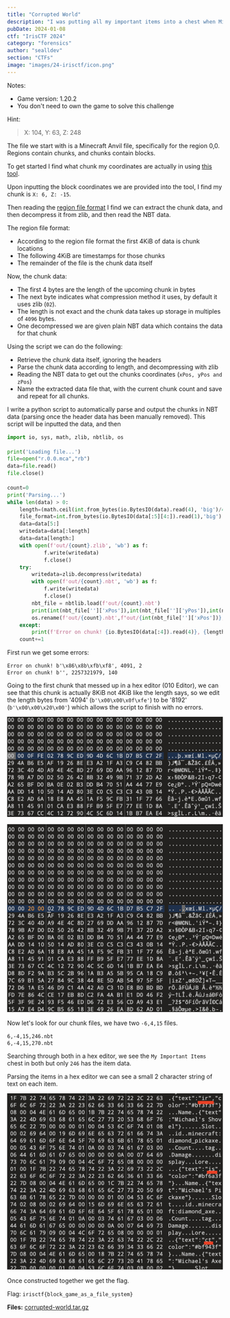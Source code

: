 ```yaml
---
title: "Corrupted World"
description: "I was putting all my important items into a chest when Minecraft crashed. Now when I load my world, the chest is empty. Help me recover it's contents."
pubDate: 2024-01-08
ctf: "IrisCTF 2024"
category: "forensics"
author: "sealldev"
section: "CTFs"
image: "images/24-irisctf/icon.png"
---
```


Notes:
- Game version: 1.20.2
- You don't need to own the game to solve this challenge

Hint:
> X: 104, Y: 63, Z: 248

The file we start with is a Minecraft Anvil file, specifically for the region 0,0. Regions contain chunks, and chunks contain blocks.

To get started I find what chunk my coordinates are actually in using [this tool](https://minecraft.tools/en/coordinate-calculator.php).

Upon inputting the block coordinates we are provided into the tool, I find my chunk is `X: 6, Z: -15`.

Then reading the [region file format](https://minecraft.wiki/w/Region_file_format) I find we can extract the chunk data, and then decompress it from zlib, and then read the NBT data.

The region file format:
- According to the region file format the first 4KiB of data is chunk locations
- The following 4KiB are timestamps for those chunks
- The remainder of the file is the chunk data itself

Now, the chunk data:
- The first 4 bytes are the length of the upcoming chunk in bytes
- The next byte indicates what compression method it uses, by default it uses zlib (`02`).
- The length is not exact and the chunk data takes up storage in multiples of `4096` bytes.
- One decompressed we are given plain NBT data which contains the data for that chunk

Using the script we can do the following:
- Retrieve the chunk data itself, ignoring the headers
- Parse the chunk data according to length, and decompressing with zlib
- Reading the NBT data to get out the chunks coordinates (`xPos, yPos and zPos`)
- Name the extracted data file that, with the current chunk count and save and repeat for all chunks.

I write a python script to automatically parse and output the chunks in NBT data (parsing once the header data has been manually removed). This script will be inputted the data, and then 

```python
import io, sys, math, zlib, nbtlib, os

print('Loading file...')
file=open("r.0.0.mca","rb")
data=file.read()
file.close()

count=0
print('Parsing...')
while len(data) > 0:
    length=(math.ceil(int.from_bytes(io.BytesIO(data).read(4), 'big')/4096)*4096)-5
    file_format=int.from_bytes(io.BytesIO(data[:5][4:]).read(1),'big')
    data=data[5:]
    writedata=data[:length]
    data=data[length:]
    with open(f'out/{count}.zlib', 'wb') as f:
            f.write(writedata)
            f.close()
    try:
        writedata=zlib.decompress(writedata)
        with open(f'out/{count}.nbt', 'wb') as f:
            f.write(writedata)
            f.close()
        nbt_file = nbtlib.load(f'out/{count}.nbt')
        print(int(nbt_file['']['xPos']),int(nbt_file['']['yPos']),int(nbt_file['']['zPos']))
        os.rename(f'out/{count}.nbt',f"out/{int(nbt_file['']['xPos'])},{int(nbt_file['']['yPos'])},{int(nbt_file['']['zPos'])},{count}.nbt")
    except:
        print(f'Error on chunk! {io.BytesIO(data[:4]).read(4)}, {length}, {file_format}')
    count+=1
```

First run we get some errors:
```
Error on chunk! b'\x86\x8b\xfb\xf8', 4091, 2
Error on chunk! b'', 2257321979, 140
```

Going to the first chunk that messed up in a hex editor (010 Editor), we can see that this chunk is actually 8KiB not 4KiB like the length says, so we edit the length bytes from '4094' (`b'\x00\x00\x0f\xfe'`) to be '8192' (`b'\x00\x00\x20\x00'`) which allows the script to finish with no errors.

![Before](images/24-irisctf/corruptw_1.png)

![After](images/24-irisctf/corruptw_2.png)

Now let's look for our chunk files, we have two `-6,4,15` files. 
```
6,-4,15,246.nbt
6,-4,15,270.nbt
```

Searching through both in a hex editor, we see the `My Important Items` chest in both but only `246` has the item data.

Parsing the items in a hex editor we can see a small 2 character string of text on each item. 

![Strings](images/24-irisctf/corruptw_3.png)

Once constructed together we get the flag. 

Flag: `irisctf{block_game_as_a_file_system}`

**Files:** [corrupted-world.tar.gz](https://web.archive.org/web/20240107232417/https://cdn.2024.irisc.tf/corrupted-world.tar.gz)